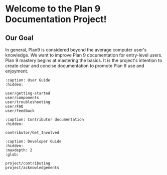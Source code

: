 Welcome to the Plan 9 Documentation Project!
============================================

## Our Goal

In general, Plan9 is considered beyond the average computer user's knowledge. We want to improve Plan 9 documentation for entry-level users. Plan 9 mastery begins at mastering the basics. It is the project's intention to create clear and concise documentation to promote Plan 9 use and enjoyment.


```{toctree}
:caption: User Guide
:hidden:

user/getting-started
user/components
user/troubleshooting
user/FAQ
user/feedback
```


```{toctree}
:caption: Contributor documentation
:hidden:

contributor/Get_Involved
```

```{toctree}
:caption: Developer Guide
:hidden:
:maxdepth: 2
:glob:

project/contributing
project/acknowledgements
```
